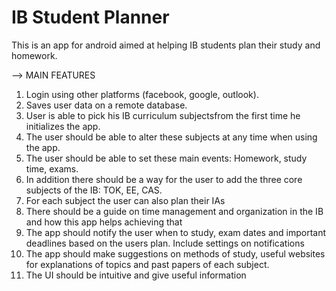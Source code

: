 # IB Student Planner
This is an app for android aimed at helping IB students plan their study and homework.

--> MAIN FEATURES

<ol>
<li>Login using other platforms (facebook, google, outlook).</li>
<li>Saves user data on a remote database.</li>
<li>User is able to pick his IB curriculum subjectsfrom the first time he initializes the app.</li>
<li>The user should be able to alter these subjects at any time when using the app.</li>
<li>The user should be able to set these main events: Homework, study time, exams.</li>
<li>In addition there should be a way for the user to add the three core subjects of the IB: TOK, EE, CAS.</li>
<li>For each subject the user can also plan their IAs</li>
<li>There should be a guide on time management and organization in the IB and how this app helps achieving that</li>
<li>The app should notify the user when to study, exam dates and important deadlines based on the users plan. Include settings on notifications</li>
<li>The app should make suggestions on methods of study, useful websites for explanations of topics and past papers of each subject.</li>
<li>The UI should be intuitive and give useful information</li>
</ol>
